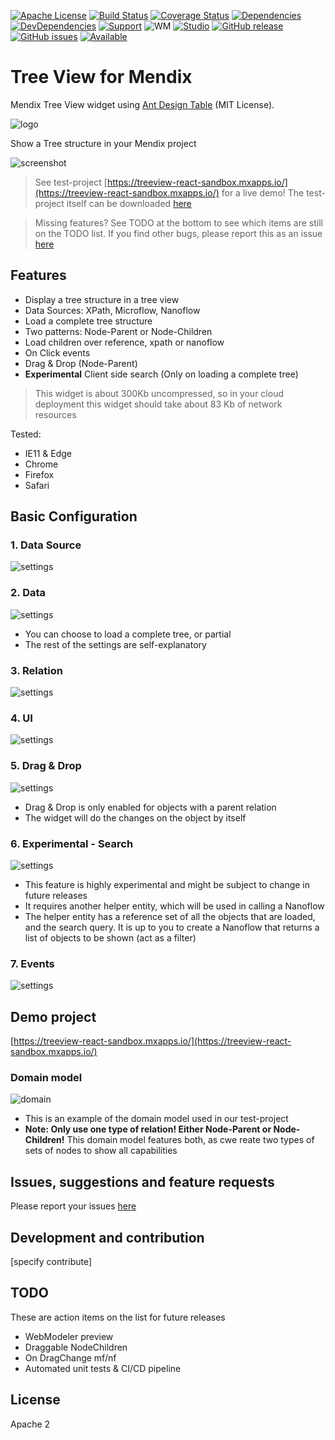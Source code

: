 [![Apache License](https://img.shields.io/badge/license-Apache%202.0-orange.svg)](http://www.apache.org/licenses/LICENSE-2.0)
[![Build Status](https://travis-ci.org/JelteMX/mendix-tree-view.svg?branch=master)](https://travis-ci.org/JelteMX/mendix-tree-view)
[![Coverage Status](https://coveralls.io/repos/github/JelteMX/mendix-tree-view/badge.svg?branch=master)](https://coveralls.io/github/JelteMX/mendix-tree-view?branch=master)
[![Dependencies](https://david-dm.org/JelteMX/mendix-tree-view.svg)]([https://david-dm.org/JelteMX/mendix-tree-view](https://david-dm.org/JelteMX/mendix-tree-view))
[![DevDependencies](https://david-dm.org/JelteMX/mendix-tree-view/dev-status.svg)]([https://david-dm.org/JelteMX/mendix-tree-view?type=dev](https://david-dm.org/JelteMX/mendix-tree-view?type=dev))
[![Support](https://img.shields.io/badge/Support-Community%20(no%20active%20support)-orange.svg)](https://docs.mendix.com/developerportal/app-store/app-store-content-support)
![WM](https://img.shields.io/badge/Webmodeler%20compatible-NO-red.svg)
[![Studio](https://img.shields.io/badge/Studio%20version-8.0%2B-blue.svg)](https://appstore.home.mendix.com/link/modeler/)
[![GitHub release](https://img.shields.io/github/release/JelteMX/mendix-tree-view)](https://github.com/JelteMX/mendix-tree-view/releases/latest)
[![GitHub issues](https://img.shields.io/github/issues/JelteMX/mendix-tree-view)](https://github.com/JelteMX/mendix-tree-view/issues)
[![Available](https://img.shields.io/badge/Test%20Project-available-green.svg)](https://github.com/JelteMX/widget-test-projects)

# Tree View for Mendix

Mendix Tree View widget using [Ant Design Table](https://ant.design/components/table/) (MIT License).

![logo](/assets/AppStoreIcon.png)

Show a Tree structure in your Mendix project

![screenshot](/assets/screenshot.png)

> See test-project [https://treeview-react-sandbox.mxapps.io/](https://treeview-react-sandbox.mxapps.io/) for a live demo! The test-project itself can be downloaded [here](https://github.com/JelteMX/widget-test-projects#tree-view)

> Missing features? See TODO at the bottom to see which items are still on the TODO list. If you find other bugs, please report this as an issue [here](https://github.com/JelteMX/mendix-tree-table/issues)

## Features

- Display a tree structure in a tree view
- Data Sources: XPath, Microflow, Nanoflow
- Load a complete tree structure
- Two patterns: Node-Parent or Node-Children
- Load children over reference, xpath or nanoflow
- On Click events
- Drag &amp; Drop (Node-Parent)
- **Experimental** Client side search (Only on loading a complete tree)

> This widget is about 300Kb uncompressed, so in your cloud deployment this widget should take about 83 Kb of network resources

Tested:

- IE11 & Edge
- Chrome
- Firefox
- Safari

## Basic Configuration

### 1. Data Source

![settings](/assets/settings1.png)

### 2. Data

![settings](/assets/settings2.png)

- You can choose to load a complete tree, or partial
- The rest of the settings are self-explanatory

### 3. Relation

![settings](/assets/settings3.png)


### 4. UI

![settings](/assets/settings4.png)

### 5. Drag & Drop

![settings](/assets/settings5.png)

- Drag &amp; Drop is only enabled for objects with a parent relation
- The widget will do the changes on the object by itself

### 6. Experimental - Search

![settings](/assets/settings6.png)

- This feature is highly experimental and might be subject to change in future releases
- It requires another helper entity, which will be used in calling a Nanoflow
- The helper entity has a reference set of all the objects that are loaded, and the search query. It is up to you to create a Nanoflow that returns a list of objects to be shown (act as a filter)

### 7. Events

![settings](/assets/settings7.png)

## Demo project

[https://treeview-react-sandbox.mxapps.io/](https://treeview-react-sandbox.mxapps.io/)

### Domain model

![domain](/assets/domain.png)

- This is an example of the domain model used in our test-project
- **Note: Only use one type of relation! Either Node-Parent or Node-Children!** This domain model features both, as cwe reate two types of sets of nodes to show all capabilities

## Issues, suggestions and feature requests

Please report your issues [here](https://github.com/JelteMX/mendix-tree-view/issues)

## Development and contribution
[specify contribute]

## TODO

These are action items on the list for future releases

- WebModeler preview
- Draggable NodeChildren
- On DragChange mf/nf
- Automated unit tests & CI/CD pipeline

## License

Apache 2
